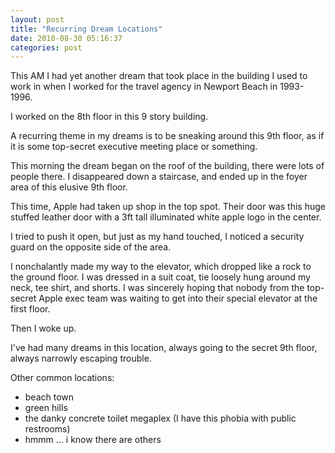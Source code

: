 ```yaml
---
layout: post
title: "Recurring Dream Locations"
date: 2010-08-30 05:16:37
categories: post
---
```

This AM I had yet another dream that took place in the building I
used to work in when I worked for the travel agency in Newport
Beach in 1993-1996.

I worked on the 8th floor in this 9 story building.

A recurring theme in my dreams is to be sneaking around this 9th
floor, as if it is some top-secret executive meeting place or
something.  

This morning the dream began on the roof of the building, there
were lots of people there.  I disappeared down a staircase, and
ended up in the foyer area of this elusive 9th floor.

This time, Apple had taken up shop in the top spot.  Their door
was this huge stuffed leather door with a 3ft tall illuminated
white apple logo in the center.

I tried to push it open, but just as my hand touched, I noticed a
security guard on the opposite side of the area.

I nonchalantly made my way to the elevator, which dropped like a
rock to the ground floor.  I was dressed in a suit coat, tie
loosely hung around my neck, tee shirt, and shorts.  I was
sincerely hoping that nobody from the top-secret Apple exec team
was waiting to get into their special elevator at the first floor.

Then I woke up.

I've had many dreams in this location, always going to the secret
9th floor, always narrowly escaping trouble.

Other common locations:
<ul><li>beach town</li>
    <li>green hills</li>
    <li>the danky concrete toilet megaplex (I have this
phobia with public restrooms)
    <li>hmmm ... i know there are others
</ul>

